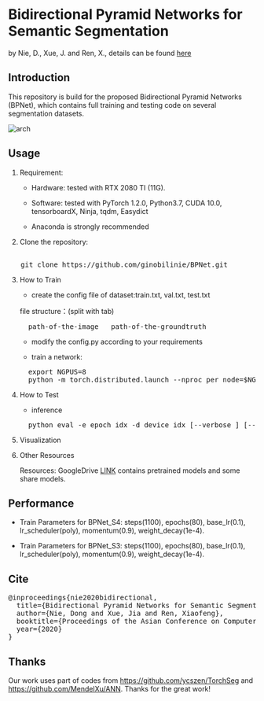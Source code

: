# Bidirectional Pyramid Networks for Semantic Segmentation
by Nie, D., Xue, J. and Ren, X., details can be found [here](https://openaccess.thecvf.com/content/ACCV2020/html/Nie_Bidirectional_Pyramid_Networks_for_Semantic_Segmentation_ACCV_2020_paper.html) 

## Introduction
This repository is build for the proposed Bidirectional Pyramid Networks (BPNet), which contains full training and testing code on several segmentation datasets. 

![arch](https://github.com/ginobilinie/BPNet/raw/master/img/arch1.png)



## Usage
1. Requirement:

   - Hardware: tested with RTX 2080 TI (11G).

   - Software: tested with PyTorch 1.2.0, Python3.7, CUDA 10.0, tensorboardX, Ninja, tqdm, Easydict
   
   - Anaconda is strongly recommended


2. Clone the repository:
<pre> 
   git clone https://github.com/ginobilinie/BPNet.git 
</pre>

3. How to Train
   - create the config file of dataset:train.txt, val.txt, test.txt
   
   file structure：(split with tab)
   <pre>
     path-of-the-image   path-of-the-groundtruth
   </pre>
   
   - modify the config.py according to your requirements
   
   - train a network:
   <pre>
     export NGPUS=8
     python -m torch.distributed.launch --nproc_per_node=$NGPUS train.py  
   </pre>

4. How to Test

   - inference
   <pre>
     python eval -e epoch_idx -d device_idx [--verbose ] [--show_image] [--save_path Pred_Save_Path]
   </pre>

5. Visualization

6. Other Resources

   Resources: GoogleDrive [LINK]() contains pretrained models and some share models. 


## Performance

- Train Parameters for BPNet_S4: steps(1100), epochs(80), base_lr(0.1), lr_scheduler(poly), momentum(0.9), weight_decay(1e-4).


- Train Parameters for BPNet_S3: steps(1100), epochs(80), base_lr(0.1), lr_scheduler(poly), momentum(0.9), weight_decay(1e-4).

## Cite
<pre>
@inproceedings{nie2020bidirectional,
  title={Bidirectional Pyramid Networks for Semantic Segmentation},
  author={Nie, Dong and Xue, Jia and Ren, Xiaofeng},
  booktitle={Proceedings of the Asian Conference on Computer Vision},
  year={2020}
}
</pre>

## Thanks

Our work uses part of codes from https://github.com/ycszen/TorchSeg and https://github.com/MendelXu/ANN. Thanks for the great work!
